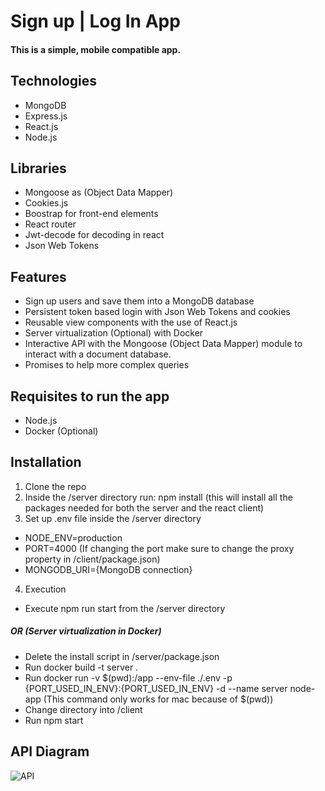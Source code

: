 # Sign up | Log In App

#### This is a simple, mobile compatible app.

## Technologies
- MongoDB
- Express.js
- React.js
- Node.js

## Libraries 
- Mongoose as (Object Data Mapper)
- Cookies.js 
- Boostrap for front-end elements
- React router
- Jwt-decode for decoding in react
- Json Web Tokens

## Features
- Sign up users and save them into a MongoDB database 
- Persistent token based login with Json Web Tokens and cookies
- Reusable view components with the use of React.js
- Server virtualization (Optional) with Docker
- Interactive API with the Mongoose (Object Data Mapper) module to interact with a document database.
- Promises to help more complex queries

## Requisites to run the app
- Node.js
- Docker (Optional)

## Installation
1) Clone the repo
2) Inside the /server directory run: npm install (this will install all the packages needed for both the server and the react client)
3) Set up .env file inside the /server directory
- NODE_ENV=production
- PORT=4000 (If changing the port make sure to change the proxy property in /client/package.json)
- MONGODB_URI={MongoDB connection}

4) Execution
- Execute npm run start from the /server directory
##### OR (Server virtualization in Docker) 
- Delete the install script in /server/package.json
- Run docker build -t server .
- Run docker run -v $(pwd):/app --env-file ./.env -p {PORT_USED_IN_ENV}:{PORT_USED_IN_ENV} -d --name server node-app (This command only works for mac because of $(pwd))
- Change directory into /client
- Run npm start

## API Diagram


![API](https://i.ibb.co/tQf9Dsm/Untitled-Diagram-drawio.png)